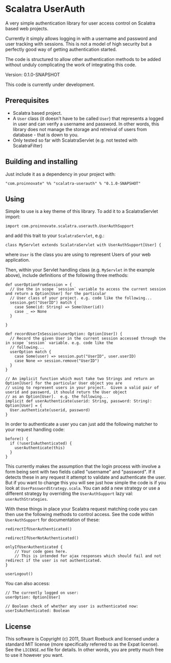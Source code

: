 Scalatra UserAuth
=================

A very simple authentication library for user access control on Scalatra based web projects.

Currently it simply allows logging in with a username and password and user tracking with sessions.  This is not a model of high security but a perfectly good way of getting authentication started.

The code is structured to allow other authentication methods to be added without unduly complicating the work of integrating this code.

Version: 0.1.0-SNAPSHOT

This code is currently under development.

Prerequisites
-------------

* Scalatra based project.
* A `User` class (it doesn't have to be called `User`) that represents a logged in user and can verify a username and password.  In other words, this library does not manage the storage and retreival of users from database - that is down to you.
* Only tested so far with ScalatraServlet (e.g. not tested with ScalatraFilter)

Building and installing
-----------------------

Just include it as a dependency in your project with:

    "com.proinnovate" %% "scalatra-userauth" % "0.1.0-SNAPSHOT"

Using
-----

Simple to use is a key theme of this library.  To add it to a ScalatraServlet import:

    import com.proinnovate.scalatra.userauth.UserAuthSupport

and add this trait to your `ScalatraServlet`, e.g.:

    class MyServlet extends ScalatraServlet with UserAuthSupport[User] {

where `User` is the class you are using to represent Users of your web application.

Then, within your Servlet handling class (e.g. `MyServlet` in the example above), include definitions of the following three methods:

    def userOptionFromSession = {
      // Use the in scope `session` variable to access the current session and return a Option[User] for the particular
      // User class of your project. e.g. code like the following...
      session.get("UserID") match {
        case Some(id: String) => Some(User(id))
        case _ => None
      }

    }

    def recordUserInSession(userOption: Option[User]) {
      // Record the given User in the current session accessed through the in scope `session` variable. e.g. code like the
      // following...
      userOption match {
        case Some(user) => session.put("UserID", user.userID)
        case None => session.remove("UserID")
      }
    }

    // An implicit function which must take two Strings and return an Option[User] for the particular User object you are
    // using to represent users in your project.  Given a valid pair of userid and password, it should return the User object
    // as an Option[User].  e.g. the following...
    implicit def userAuthenticate(userid: String, password: String): Option[User] = {
      User.authenticate(userid, password)
    }

In order to authenticate a user you can just add the following matcher to your request handling code:

    before() {
      if (!userIsAuthenticated) {
        userAuthenticate(this)
      }
    }

This currently makes the assumption that the login process with involve a form being sent with two fields called "username" and "password".  If it detects these in any request it attempt to validate and authenticate the user.  But if you want to change this you will see just how simple the code is if you look at `UserPasswordStrategy.scala`.  You can add a new strategy or use a different strategy by overriding the `UserAuthSupport` lazy val: `userAuthStrategies`. 

With these things in place your Scalatra request matching code you can then use the following methods to control access.  See the code within `UserAuthSupport` for documentation of these:

    redirectIfUserAuthenticated()

    redirectIfUserNotAuthenticated()

    onlyIfUserAuthenticated {
        // Your code goes here.
        // This is intended for ajax responses which should fail and not redirect if the user is not authenticated.
    }

    userLogout()

You can also access:

    // The currently logged on user:
    userOption: Option[User]

    // Boolean check of whether any user is authenticated now:
    userIsAuthenticated: Boolean


License
-------

This software is Copyright (c) 2011, Stuart Roebuck and licensed under a standard MIT license (more specifically referred to as the Expat license). See the `LICENSE.md` file for details.  In other words, you are pretty much free to use it however you want.
